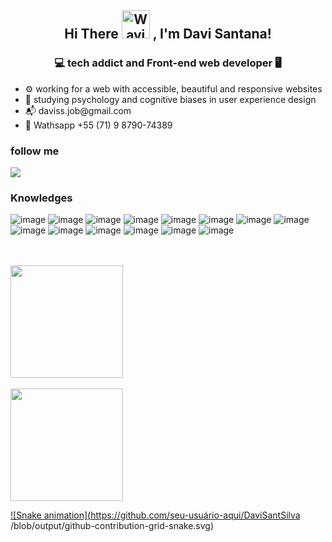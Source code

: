 <h2 align="center">
    Hi There
    <img src="https://raw.githubusercontent.com/nixin72/nixin72/master/wave.gif" 
         alt="Waving hand animated gif"
         height="45"
         width="45" />
    , I'm Davi Santana!
</h2>

<h3 align="center"> 💻 tech addict and Front-end web developer 🖥️ </h3>

<ul>
<li> ⚙️ working for a web with accessible, beautiful and responsive websites </li>
<li> 🌱 studying psychology and cognitive biases in user experience design </li>
<li> 📬 daviss.job@gmail.com
<li> 📱 Wathsapp +55 (71) 9 8790-74389
</ul>

<h3> follow me </h3>

<a href="https://www.linkedin.com/in/davi-santana-b4b34a205/" target="_blank"><img src="https://img.shields.io/badge/-LinkedIn-%230077B5?style=for-the-badge&logo=linkedin&logoColor=white" target="_blank"></a>

<h3> Knowledges </h3>

![image](https://user-images.githubusercontent.com/92332897/210480506-565bf29a-459b-4f29-9edc-bb3c6acc6a04.png)
![image](https://user-images.githubusercontent.com/92332897/210480529-df4cbb8a-d28f-4dc1-8263-865787d28257.png)
![image](https://user-images.githubusercontent.com/92332897/210480553-30ac3571-454c-4f7c-8b8d-62936993c3da.png)
![image](https://user-images.githubusercontent.com/92332897/210480569-bffae163-e3ea-47f7-9577-54a7efc714ca.png)
![image](https://user-images.githubusercontent.com/92332897/210480665-cb13d880-3bc8-4e8a-80a8-25a3a4f7a9cd.png)
![image](https://user-images.githubusercontent.com/92332897/210480669-8f98c61b-8ff8-493a-bdfa-149ef38f916b.png)
![image](https://user-images.githubusercontent.com/92332897/210480679-56daf8bb-e851-4c41-807c-ac1c106212a5.png)
![image](https://user-images.githubusercontent.com/92332897/210480692-cbe0ad4f-e37c-4294-a402-aff91dfe8991.png)
![image](https://user-images.githubusercontent.com/92332897/210480704-4ebf2cd5-56a7-411f-995c-db8fb4f36b04.png)
![image](https://user-images.githubusercontent.com/92332897/210480717-0a3fea17-75fd-4cab-8674-c7ead49a2732.png)
![image](https://user-images.githubusercontent.com/92332897/210480735-79049cdc-b35d-4543-8a0b-6afbab8498a4.png)
![image](https://user-images.githubusercontent.com/92332897/210480757-7f358188-6aaa-46ce-9287-dfaf21e4b708.png)
![image](https://user-images.githubusercontent.com/92332897/210480812-52902949-7ffb-409b-8d1a-3c60c7dc04f1.png)
![image](https://user-images.githubusercontent.com/92332897/210480894-a655b3d2-dc09-494f-a580-1f150fb10d7e.png)

<br>
<br>

<div>
<a href="https://github.com/DaviSantSilva">
<img height="180em" src="https://github-readme-stats.vercel.app/api/top-langs/?username=DaviSantSilva&layout=compact&langs_count=7&theme=dracula"/>
<br>
<br>
<img height="180em" src="https://github-readme-stats.vercel.app/api?username=DaviSantSilva&show_icons=true&theme=dracula&include_all_commits=true&count_private=true"/>
</div>

![Snake animation](https://github.com/seu-usuário-aqui/DaviSantSilva
/blob/output/github-contribution-grid-snake.svg)
